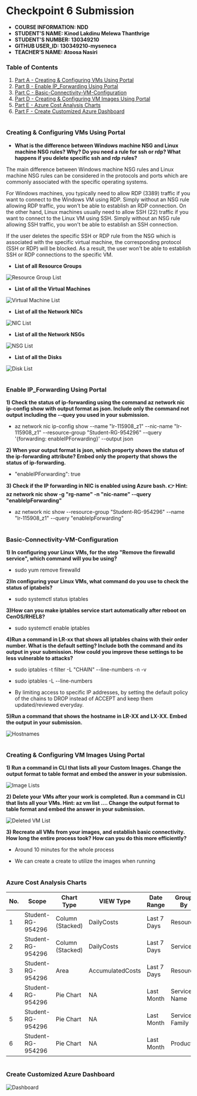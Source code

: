 # Checkpoint 6 Submission

- **COURSE INFORMATION: NDD**
- **STUDENT’S NAME: Kinod Lakdinu Melewa Thanthrige**
- **STUDENT'S NUMBER: 130349210**
- **GITHUB USER_ID: 130349210-myseneca**
- **TEACHER’S NAME: Atoosa Nasiri**

### Table of Contents
1. [Part A - Creating & Configuring VMs Using Portal](#Creating-&-Configuring-VMs-Using-Portal)
2. [Part B - Enable IP_Forwarding Using Portal](#Enable-IP_Forwarding-Using-Portal)
3. [Part C - Basic-Connectivity-VM-Configuration](#Basic-Connectivity-VM-Configuration)
4. [Part D - Creating & Configuring VM Images Using Portal](#Creating-&-Configuring-VM-Images-Using-Portal)
5. [Part E - Azure Cost Analysis Charts](#Azure-Cost-Analysis-Charts)
6. [Part F - Create Customized Azure Dashboard](#Create-Customized-Azure-Dashboard)

#

### **Creating & Configuring VMs Using Portal**

- **What is the difference between Windows machine NSG and Linux machine NSG rules? Why? Do you need a rule for ssh or rdp? What happens if you delete specific ssh and rdp rules?**

The main difference between Windows machine NSG rules and Linux machine NSG rules can be considered in the protocols and ports which are commonly associated with the specific operating systems.

For Windows machines, you typically need to allow RDP (3389) traffic if you want to connect to the Windows VM using RDP. Simply without an NSG rule allowing RDP traffic, you won't be able to establish an RDP connection. On the other hand, Linux machines usually need to allow SSH (22) traffic if you want to connect to the Linux VM using SSH. Simply without an NSG rule allowing SSH traffic, you won't be able to establish an SSH connection.

If the user deletes the specific SSH or RDP rule from the NSG which is associated with the specific virtual machine, the corresponding protocol (SSH or RDP) will be blocked. As a result, the user won't be able to establish SSH or RDP connections to the specific VM.


- **List of all Resource Groups**
<img src="Images/Resource Group List.png" alt="Resource Group List" title="Resource Group List">

- **List of all the Virtual Machines**
<img src="Images/VM List.png" alt="Virtual Machine List" title="Virtual Machine List">

- **List of all the Network NICs**
<img src="Images/Network NIC List.png" alt="NIC List" title="NIC List">

- **List of all the Network NSGs**
<img src="Images/Network NSG List.png" alt="NSG List" title="NSG List">

- **List of all the Disks**
<img src="Images/Disk List.png" alt="Disk List" title="Disk List">

#

### **Enable IP_Forwarding Using Portal**

**1) Check the status of ip-forwarding using the command az network nic ip-config show with output format as json. Include only the command not output including the --quey you used in your submission.**

- az network nic ip-config show --name "lr-115908_z1" --nic-name "lr-115908_z1" --resource-group "Student-RG-954296" --query '{forwarding: enableIPForwarding}' --output json

**2) When your output format is json, which property shows the status of the ip-forwarding attribute? Embed only the property that shows the status of ip-forwarding.**

- "enableIPForwarding": true

**3) Check if the IP forwarding in NIC is enabled using Azure bash. 👉 Hint: az network nic show -g "rg-name" -n "nic-name" --query "enableIpForwarding"**

- az network nic show --resource-group "Student-RG-954296" --name "lr-115908_z1" --query "enableIpForwarding"
#

### **Basic-Connectivity-VM-Configuration**

**1) In configuring your Linux VMs, for the step "Remove the firewalld service", which command will you be using?**

- sudo yum remove firewalld

**2)In configuring your Linux VMs, what command do you use to check the status of iptabels?**

- sudo systemctl status iptables

**3)How can you make iptables service start automatically after reboot on CenOS/RHEL8?**

- sudo systemctl enable iptables

**4)Run a command in LR-xx that shows all iptables chains with their order number. What is the default setting? Include both the command and its output in your submission. How could you improve these settings to be less vulnerable to attacks?**

- sudo iptables -t filter -L "CHAIN" --line-numbers -n -v

- sudo iptables -L --line-numbers

- By limiting access to specific IP addresses, by setting the default policy of the chains to DROP instead of ACCEPT and keep them updated/reviewed everyday.



**5)Run a command that shows the hostname in LR-XX and LX-XX. Embed the output in your submission.**

 <img src="Images/Hostnames.png" alt="Hostnames" title="Hostnames">

#

### **Creating & Configuring VM Images Using Portal**

**1) Run a command in CLI that lists all your Custom Images. Change the output format to table format and embed the answer in your submission.**

<img src="Images/Image List.png" alt="Image Lists" title="Image Lists">

**2) Delete your VMs after your work is completed. Run a command in CLI that lists all your VMs. Hint: az vm list .... Change the output format to table format and embed the answer in your submission.**

<img src="Images/Deleted VM List.png" alt="Deleted VM List" title="Deleted VM List">

**3) Recreate all VMs from your images, and establish basic connectivity. How long the entire process took? How can you do this more efficiently?**

- Around 10 minutes for the whole process 

- We can create a create to utilize the images when running

#

### **Azure Cost Analysis Charts**

| No. | Scope | Chart Type | VIEW Type |  Date Range | Group By | Granularity| Example |
|-|-|-|-|-|-|-|-|
|1|Student-RG-954296| Column (Stacked) | DailyCosts | Last 7 Days | Resource | Daily | <img src="./Images/CM1.png" alt="Daily Cost Barchart" style="float: left; margin-right: 10px;" /> |
|2|Student-RG-954296| Column (Stacked) | DailyCosts | Last 7 Days | Service | Daily | <img src="./Images/CM2.png" alt="Daily Cost Service-Barchart.jpg" style="float: left; margin-right: 10px;" /> |
|3|Student-RG-954296| Area| AccumulatedCosts | Last 7 Days | Resource | Accumulated | <img src="./Images/CM3.png" alt="Accumulated Resource Barchart" style="float: left; margin-right: 10px;" /> |
|4|Student-RG-954296| Pie Chart | NA | Last Month | Service Name | NA | <img src="./Images/CM4.png" alt="Service Name Piechart" style="float: left; margin-right: 10px;" /> |
|5|Student-RG-954296| Pie Chart | NA | Last Month | Service Family | NA | <img src="./Images/CM5.png" alt="Service Family Piechart" style="float: left; margin-right: 10px;" /> |
|6|Student-RG-954296| Pie Chart | NA | Last Month | Product | NA | <img src="./Images/CM6.png" alt="Product Piechart" style="float: left; margin-right: 10px;" /> |

#

### **Create Customized Azure Dashboard**
<img src="Images/Dashboard.png" alt="Dashboard" title="Dashboard">
